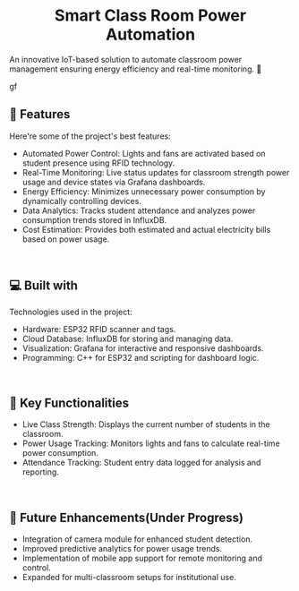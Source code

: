 <h1 align="center" id="title">Smart Class Room Power Automation</h1>

<p id="description">An innovative IoT-based solution to automate classroom power management ensuring energy efficiency and real-time monitoring. 🚀</p>
gf

<h2>🧐 Features</h2>

Here're some of the project's best features:

*   Automated Power Control: Lights and fans are activated based on student presence using RFID technology.
*   Real-Time Monitoring: Live status updates for classroom strength power usage and device states via Grafana dashboards.
*   Energy Efficiency: Minimizes unnecessary power consumption by dynamically controlling devices.
*   Data Analytics: Tracks student attendance and analyzes power consumption trends stored in InfluxDB.
*   Cost Estimation: Provides both estimated and actual electricity bills based on power usage.
<br>
  
<h2>💻 Built with</h2>

Technologies used in the project:

*   Hardware: ESP32 RFID scanner and tags.
*   Cloud Database: InfluxDB for storing and managing data.
*   Visualization: Grafana for interactive and responsive dashboards.
*   Programming: C++ for ESP32 and scripting for dashboard logic.

<br>

<h2>🎯 Key Functionalities</h2>

   * Live Class Strength: Displays the current number of students in the classroom.
   * Power Usage Tracking: Monitors lights and fans to calculate real-time power consumption.
   * Attendance Tracking: Student entry data logged for analysis and reporting.

<br>


<h2>🚀 Future Enhancements(Under Progress)</h2>

   * Integration of camera module for enhanced student detection.
   * Improved predictive analytics for power usage trends.
  *  Implementation of mobile app support for remote monitoring and control.
  *  Expanded for multi-classroom setups for institutional use.

<br>
